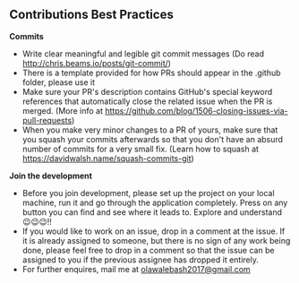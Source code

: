 ## Contributions Best Practices

**Commits**
* Write clear meaningful and legible git commit messages (Do read http://chris.beams.io/posts/git-commit/)
* There is a template provided for how PRs should appear in the .github folder, please use it
* Make sure your PR's description contains GitHub's special keyword references that automatically close the related issue when the PR is merged. (More info at https://github.com/blog/1506-closing-issues-via-pull-requests)
* When you make very minor changes to a PR of yours, make sure that you squash your commits afterwards so that you don't have an absurd number of commits for a very small fix. (Learn how to squash at https://davidwalsh.name/squash-commits-git)

**Join the development**
* Before you join development, please set up the project on your local machine, run it and go through the application completely. Press on any button you can find and see where it leads to. Explore and understand 😉😉😉!!
* If you would like to work on an issue, drop in a comment at the issue. If it is already assigned to someone, but there is no sign of any work being done, please feel free to drop in a comment so that the issue can be assigned to you if the previous assignee has dropped it entirely.
* For further enquires, mail me at olawalebash2017@gmail.com